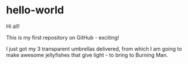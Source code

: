 # hello-world

Hi all!

This is my first repository on GitHub - exciting!

I just got my 3 transparent umbrellas delivered, from which I am going to make awesome jellyfishes that give light - to bring to Burning Man.
